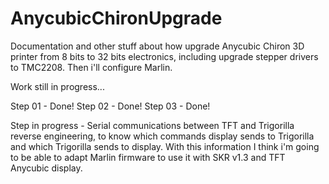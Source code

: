 # AnycubicChironUpgrade

Documentation and other stuff about how upgrade Anycubic Chiron 3D printer from 8 bits to 32 bits electronics, including upgrade stepper drivers to TMC2208. Then i'll configure Marlin.

Work still in progress...

Step 01 - Done! 
Step 02 - Done! 
Step 03 - Done! 

Step in progress - Serial communications between TFT and Trigorilla reverse engineering, to know which commands display sends to Trigorilla and which Trigorilla sends to display. With this information I think i'm going to be able to adapt Marlin firmware to use it with SKR v1.3 and TFT Anycubic display.
